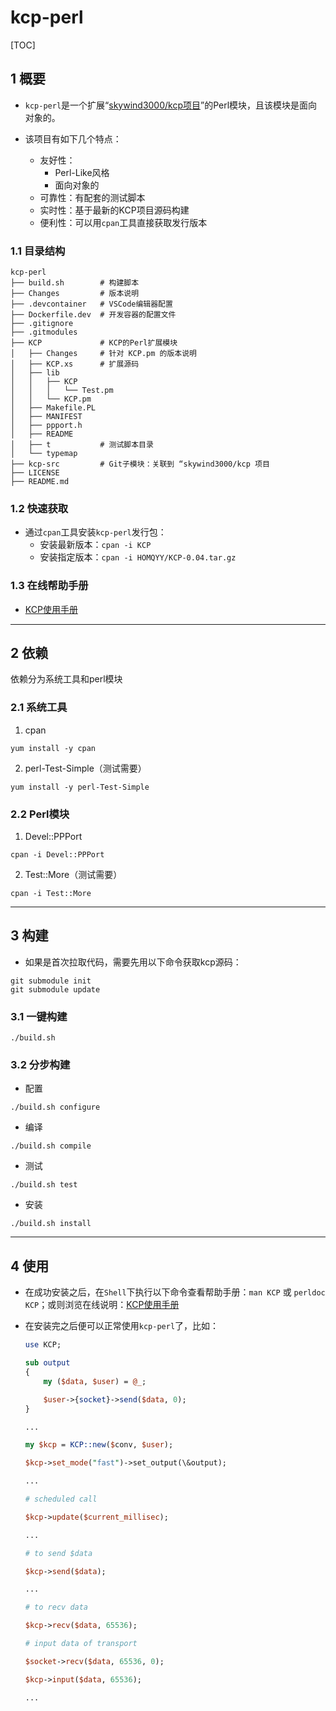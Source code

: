 # kcp-perl

[TOC]

## 1 概要

- `kcp-perl`是一个扩展“[skywind3000/kcp项目](https://github.com/skywind3000/kcp)”的Perl模块，且该模块是面向对象的。

- 该项目有如下几个特点：
    - 友好性：
        - Perl-Like风格
        - 面向对象的
    - 可靠性：有配套的测试脚本
    - 实时性：基于最新的KCP项目源码构建
    - 便利性：可以用`cpan`工具直接获取发行版本

### 1.1 目录结构

```
kcp-perl
├── build.sh        # 构建脚本
├── Changes         # 版本说明
├── .devcontainer   # VSCode编辑器配置
├── Dockerfile.dev  # 开发容器的配置文件
├── .gitignore
├── .gitmodules
├── KCP             # KCP的Perl扩展模块
│   ├── Changes     # 针对 KCP.pm 的版本说明
│   ├── KCP.xs      # 扩展源码
│   ├── lib
│   │   ├── KCP
│   │   │   └── Test.pm
│   │   └── KCP.pm
│   ├── Makefile.PL
│   ├── MANIFEST
│   ├── ppport.h
│   ├── README
│   ├── t           # 测试脚本目录
│   └── typemap
├── kcp-src         # Git子模块：关联到 “skywind3000/kcp 项目
├── LICENSE
├── README.md
```

### 1.2 快速获取

- 通过`cpan`工具安装`kcp-perl`发行包：
    - 安装最新版本：`cpan -i KCP`
    - 安装指定版本：`cpan -i HOMQYY/KCP-0.04.tar.gz`

### 1.3 在线帮助手册

- [KCP使用手册](https://metacpan.org/release/HOMQYY/KCP-0.04/view/lib/KCP.pm)

---

## 2 依赖

依赖分为系统工具和perl模块

### 2.1 系统工具

1. cpan

```
yum install -y cpan
```

2. perl-Test-Simple（测试需要）

```
yum install -y perl-Test-Simple
```

### 2.2 Perl模块

1. Devel::PPPort

```
cpan -i Devel::PPPort
```

2. Test::More（测试需要）

```
cpan -i Test::More
```

---

## 3 构建

- 如果是首次拉取代码，需要先用以下命令获取kcp源码：

```
git submodule init
git submodule update
```

### 3.1 一键构建

```
./build.sh
```

### 3.2 分步构建

- 配置

```
./build.sh configure
```

- 编译

```
./build.sh compile
```

- 测试

```
./build.sh test
```

- 安装

```
./build.sh install
```

---

## 4 使用

- 在成功安装之后，在`Shell`下执行以下命令查看帮助手册：`man KCP` 或 `perldoc KCP`；或则浏览在线说明：[KCP使用手册](https://metacpan.org/release/HOMQYY/KCP-0.04/view/lib/KCP.pm)

- 在安装完之后便可以正常使用`kcp-perl`了，比如：

    ```perl
    use KCP;

    sub output
    {
        my ($data, $user) = @_;

        $user->{socket}->send($data, 0);
    }

    ...

    my $kcp = KCP::new($conv, $user);

    $kcp->set_mode("fast")->set_output(\&output);

    ...

    # scheduled call

    $kcp->update($current_millisec);

    ...

    # to send $data

    $kcp->send($data);
    
    ...

    # to recv data

    $kcp->recv($data, 65536);

    # input data of transport

    $socket->recv($data, 65536, 0);

    $kcp->input($data, 65536);

    ...
    ```